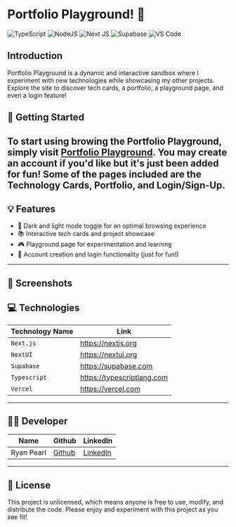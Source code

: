 # Portfolio Playground! 🎉

![TypeScript](https://img.shields.io/badge/TypeScript-007ACC?style=for-the-badge&logo=typescript&logoColor=white)
![NodeJS](https://img.shields.io/badge/Node.js-339933?style=for-the-badge&logo=nodedotjs&logoColor=white)
![Next JS](https://img.shields.io/badge/next.js-000000?style=for-the-badge&logo=nextdotjs&logoColor=white)
![Supabase](https://img.shields.io/badge/Supabase-181818?style=for-the-badge&logo=supabase&logoColor=white)
![VS Code](https://img.shields.io/badge/VSCode-0078D4?style=for-the-badge&logo=visual%20studio%20code&logoColor=white)

## Introduction
Portfolio Playground is a dynamic and interactive sandbox where I experiment with new technologies while showcasing my other projects. Explore the site to discover tech cards, a portfolio, a playground page, and even a login feature!

## 🚀 Getting Started
To start using browing the Portfolio Playground, simply visit [Portfolio Playground](https://stackathon-five.vercel.app/).
You may create an account if you'd like but it's just been added for fun!
Some of the pages included are the Technology Cards, Portfolio, and Login/Sign-Up.
---
## 💡 Features
* 🌙 Dark and light mode toggle for an optimal browsing experience
* 📚 Interactive tech cards and project showcase
* 🎮 Playground page for experimentation and learning
* 🔐 Account creation and login functionality (just for fun!)
---
## 📸 Screenshots

## 💻 Technologies
| Technology Name | Link |
|-----------------|------|
| `Next.js` | https://nextjs.org |
| `NextUI` | https://nextui.org |
| `Supabase` | https://supabase.com |
| `Typescript` | https://typescriptlang.com |
| `Vercel` | https://vercel.com |
---
## 👨‍💻 Developer
|Name | Github | LinkedIn |
|-----|--------|----------|
|Ryan Pearl | [Github](https://github.com/ryanpearl48) | [LinkedIn](https://www.linkedin.com/in/ryanpearl48/) |
-------------------------------------

## 📜 License
This project is unlicensed, which means anyone is free to use, modify, and distribute the code. Please enjoy and experiment with this project as you see fit!
